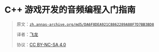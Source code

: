 # C++ 游戏开发的音频编程入门指南

> 原文：[`zh.annas-archive.org/md5/DA6F8DEA921C8862289A88F7D7BB3BD8`](https://zh.annas-archive.org/md5/DA6F8DEA921C8862289A88F7D7BB3BD8)
> 
> 译者：[飞龙](https://github.com/wizardforcel)
> 
> 协议：[CC BY-NC-SA 4.0](http://creativecommons.org/licenses/by-nc-sa/4.0/)